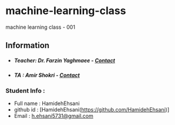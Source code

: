 # machine-learning-class
machine learning class - 001

## Information
* ##### Teacher: Dr. Farzin Yaghmaee - [Contact](mailto:f_yaghmaee@semnan.ac.ir)
* ##### TA : Amir Shokri - [Contact](mailto:amirshokri@semnan.ac.ir)

### Student Info :
* Full name : HamidehEhsani
* github id : [HamidehEhsani(https://github.com/HamidehEhsani)]
* Email : h.ehsani5731@gmail.com
